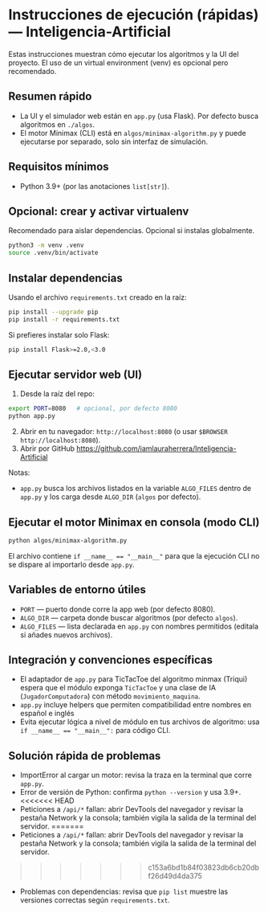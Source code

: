 # Instrucciones de ejecución (rápidas) — Inteligencia-Artificial

Estas instrucciones muestran cómo ejecutar los algoritmos y la UI del proyecto. El uso de un virtual environment (venv) es opcional pero recomendado.

## Resumen rápido
- La UI y el simulador web están en `app.py` (usa Flask). Por defecto busca algoritmos en `./algos`.
- El motor Minimax (CLI) está en `algos/minimax-algorithm.py` y puede ejecutarse por separado, solo sin interfaz de simulación.

## Requisitos mínimos
- Python 3.9+ (por las anotaciones `list[str]`).

## Opcional: crear y activar virtualenv
Recomendado para aislar dependencias. Opcional si instalas globalmente.
```bash
python3 -m venv .venv
source .venv/bin/activate
```

## Instalar dependencias
Usando el archivo `requirements.txt` creado en la raíz:
```bash
pip install --upgrade pip
pip install -r requirements.txt
```
Si prefieres instalar solo Flask:
```bash
pip install Flask>=2.0,<3.0
```

## Ejecutar servidor web (UI)
1. Desde la raíz del repo:
```bash
export PORT=8080   # opcional, por defecto 8080
python app.py
```
2. Abrir en tu navegador: `http://localhost:8080` (o usar `$BROWSER http://localhost:8080`).
3. Abrir por GitHub https://github.com/iamlauraherrera/Inteligencia-Artificial

Notas:
- `app.py` busca los archivos listados en la variable `ALGO_FILES` dentro de `app.py` y los carga desde `ALGO_DIR` (`algos` por defecto).

## Ejecutar el motor Minimax en consola (modo CLI)
```bash
python algos/minimax-algorithm.py
```
El archivo contiene `if __name__ == "__main__"` para que la ejecución CLI no se dispare al importarlo desde `app.py`.

## Variables de entorno útiles
- `PORT` — puerto donde corre la app web (por defecto 8080).
- `ALGO_DIR` — carpeta donde buscar algoritmos (por defecto `algos`).
- `ALGO_FILES` — lista declarada en `app.py` con nombres permitidos (edítala si añades nuevos archivos).

## Integración y convenciones específicas
- El adaptador de `app.py` para TicTacToe del algoritmo minmax (Triqui) espera que el módulo exponga `TicTacToe` y una clase de IA (`JugadorComputadora`) con método `movimiento_maquina`.
- `app.py` incluye helpers que permiten compatibilidad entre nombres en español e inglés
- Evita ejecutar lógica a nivel de módulo en tus archivos de algoritmo: usa `if __name__ == "__main__":` para código CLI.

## Solución rápida de problemas
- ImportError al cargar un motor: revisa la traza en la terminal que corre `app.py`.
- Error de versión de Python: confirma `python --version` y usa 3.9+.
<<<<<<< HEAD
- Peticiones a `/api/*` fallan: abrir DevTools del navegador y revisar la pestaña Network y la consola; también vigila la salida de la terminal del servidor.
=======
- Peticiones a `/api/*` fallan: abrir DevTools del navegador y revisar la pestaña Network y la consola; también vigila la salida de la terminal del servidor.
>>>>>>> c153a6bd1b84f03823db6cb20dbf26d49d4da375
- Problemas con dependencias: revisa que `pip list` muestre las versiones correctas según `requirements.txt`.
